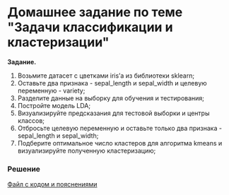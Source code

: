 # Домашнее задание по теме "Задачи классификации и кластеризации"

__Задание.__

1. Возьмите датасет с цветками iris’а из библиотеки sklearn;
2. Оставьте два признака - sepal_length и sepal_width и целевую переменную - variety;
3. Разделите данные на выборку для обучения и тестирования;
4. Постройте модель LDA;
5. Визуализируйте предсказания для тестовой выборки и центры классов;
6. Отбросьте целевую переменную и оставьте только два признака - sepal_length и sepal_width;
7. Подберите оптимальное число кластеров для алгоритма kmeans и визуализируйте полученную кластеризацию;

### Решение
[Файл с кодом и пояснениями](/Projects/02_Python_statistics/05_Classification_and_clustering/Solution.ipynb)
